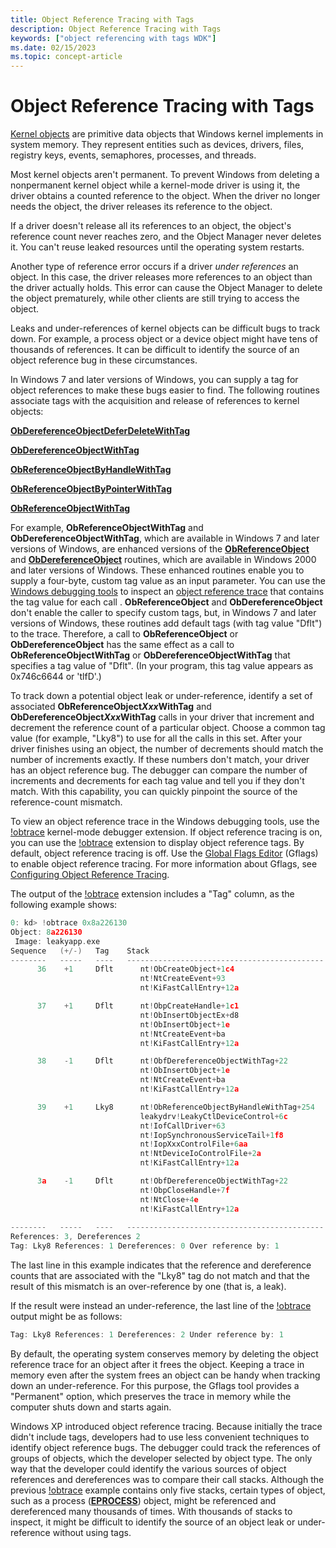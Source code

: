 ```yaml
---
title: Object Reference Tracing with Tags
description: Object Reference Tracing with Tags
keywords: ["object referencing with tags WDK"]
ms.date: 02/15/2023
ms.topic: concept-article
---
```


# Object Reference Tracing with Tags


[Kernel objects](managing-kernel-objects.md) are primitive data objects that Windows kernel implements in system memory. They represent entities such as devices, drivers, files, registry keys, events, semaphores, processes, and threads.

Most kernel objects aren't permanent. To prevent Windows from deleting a nonpermanent kernel object while a kernel-mode driver is using it, the driver obtains a counted reference to the object. When the driver no longer needs the object, the driver releases its reference to the object.

If a driver doesn't release all its references to an object, the object's reference count never reaches zero, and the Object Manager never deletes it. You can't reuse leaked resources until the operating system restarts.

Another type of reference error occurs if a driver *under references* an object. In this case, the driver releases more references to an object than the driver actually holds. This error can cause the Object Manager to delete the object prematurely, while other clients are still trying to access the object.

Leaks and under-references of kernel objects can be difficult bugs to track down. For example, a process object or a device object might have tens of thousands of references. It can be difficult to identify the source of an object reference bug in these circumstances.

In Windows 7 and later versions of Windows, you can supply a tag for object references to make these bugs easier to find. The following routines associate tags with the acquisition and release of references to kernel objects:

[**ObDereferenceObjectDeferDeleteWithTag**](/windows-hardware/drivers/ddi/wdm/nf-wdm-obdereferenceobjectdeferdeletewithtag)

[**ObDereferenceObjectWithTag**](/windows-hardware/drivers/ddi/wdm/nf-wdm-obdereferenceobjectwithtag)

[**ObReferenceObjectByHandleWithTag**](/windows-hardware/drivers/ddi/wdm/nf-wdm-obreferenceobjectbyhandlewithtag)

[**ObReferenceObjectByPointerWithTag**](/windows-hardware/drivers/ddi/wdm/nf-wdm-obreferenceobjectbypointerwithtag)

[**ObReferenceObjectWithTag**](/windows-hardware/drivers/ddi/wdm/nf-wdm-obreferenceobjectwithtag)

For example, **ObReferenceObjectWithTag** and **ObDereferenceObjectWithTag**, which are available in Windows 7 and later versions of Windows, are enhanced versions of the [**ObReferenceObject**](/windows-hardware/drivers/ddi/wdm/nf-wdm-obfreferenceobject) and [**ObDereferenceObject**](/windows-hardware/drivers/ddi/wdm/nf-wdm-obdereferenceobject) routines, which are available in Windows 2000 and later versions of Windows. These enhanced routines enable you to supply a four-byte, custom tag value as an input parameter. You can use the [Windows debugging tools](https://go.microsoft.com/fwlink/p/?linkid=153599) to inspect an [object reference trace](../debugger/object-reference-tracing.md) that contains the tag value for each call . **ObReferenceObject** and **ObDereferenceObject** don't enable the caller to specify custom tags, but, in Windows 7 and later versions of Windows, these routines add default tags (with tag value "Dflt") to the trace. Therefore, a call to **ObReferenceObject** or **ObDereferenceObject** has the same effect as a call to **ObReferenceObjectWithTag** or **ObDereferenceObjectWithTag** that specifies a tag value of "Dflt". (In your program, this tag value appears as 0x746c6644 or 'tlfD'.)

To track down a potential object leak or under-reference, identify a set of associated **ObReferenceObject*Xxx*WithTag** and **ObDereferenceObject*Xxx*WithTag** calls in your driver that increment and decrement the reference count of a particular object. Choose a common tag value (for example, "Lky8") to use for all the calls in this set. After your driver finishes using an object, the number of decrements should match the number of increments exactly. If these numbers don't match, your driver has an object reference bug. The debugger can compare the number of increments and decrements for each tag value and tell you if they don't match. With this capability, you can quickly pinpoint the source of the reference-count mismatch.

To view an object reference trace in the Windows debugging tools, use the [!obtrace](../debuggercmds/-obtrace.md) kernel-mode debugger extension. If object reference tracing is on, you can use the [!obtrace](../debuggercmds/-obtrace.md) extension to display object reference tags. By default, object reference tracing is off. Use the [Global Flags Editor](https://go.microsoft.com/fwlink/p/?linkid=153601) (Gflags) to enable object reference tracing. For more information about Gflags, see [Configuring Object Reference Tracing](../debugger/configuring-object-reference-tracing.md).

The output of the [!obtrace](../debuggercmds/-obtrace.md) extension includes a "Tag" column, as the following example shows:

```cpp
0: kd> !obtrace 0x8a226130
Object: 8a226130
 Image: leakyapp.exe
Sequence   (+/-)   Tag    Stack
--------   -----   ----   --------------------------------------------
      36    +1     Dflt      nt!ObCreateObject+1c4
                             nt!NtCreateEvent+93
                             nt!KiFastCallEntry+12a

      37    +1     Dflt      nt!ObpCreateHandle+1c1
                             nt!ObInsertObjectEx+d8
                             nt!ObInsertObject+1e
                             nt!NtCreateEvent+ba
                             nt!KiFastCallEntry+12a

      38    -1     Dflt      nt!ObfDereferenceObjectWithTag+22
                             nt!ObInsertObject+1e
                             nt!NtCreateEvent+ba
                             nt!KiFastCallEntry+12a

      39    +1     Lky8      nt!ObReferenceObjectByHandleWithTag+254
                             leakydrv!LeakyCtlDeviceControl+6c
                             nt!IofCallDriver+63
                             nt!IopSynchronousServiceTail+1f8
                             nt!IopXxxControlFile+6aa
                             nt!NtDeviceIoControlFile+2a
                             nt!KiFastCallEntry+12a

      3a    -1     Dflt      nt!ObfDereferenceObjectWithTag+22
                             nt!ObpCloseHandle+7f
                             nt!NtClose+4e
                             nt!KiFastCallEntry+12a
 
--------   -----   ----   --------------------------------------------
References: 3, Dereferences 2
Tag: Lky8 References: 1 Dereferences: 0 Over reference by: 1
```

The last line in this example indicates that the reference and dereference counts that are associated with the "Lky8" tag do not match and that the result of this mismatch is an over-reference by one (that is, a leak).

If the result were instead an under-reference, the last line of the [!obtrace](../debuggercmds/-obtrace.md) output might be as follows:

```cpp
Tag: Lky8 References: 1 Dereferences: 2 Under reference by: 1
```

By default, the operating system conserves memory by deleting the object reference trace for an object after it frees the object. Keeping a trace in memory even after the system frees an object can be handy when tracking down an under-reference. For this purpose, the Gflags tool provides a "Permanent" option, which preserves the trace in memory while the computer shuts down and starts again.

Windows XP introduced object reference tracing. Because initially the trace didn't include tags, developers had to use less convenient techniques to identify object reference bugs. The debugger could track the references of groups of objects, which the developer selected by object type. The only way that the developer could identify the various sources of object references and dereferences was to compare their call stacks. Although the previous [!obtrace](../debuggercmds/-obtrace.md) example contains only five stacks, certain types of object, such as a process ([**EPROCESS**](eprocess.md)) object, might be referenced and dereferenced many thousands of times. With thousands of stacks to inspect, it might be difficult to identify the source of an object leak or under-reference without using tags.
